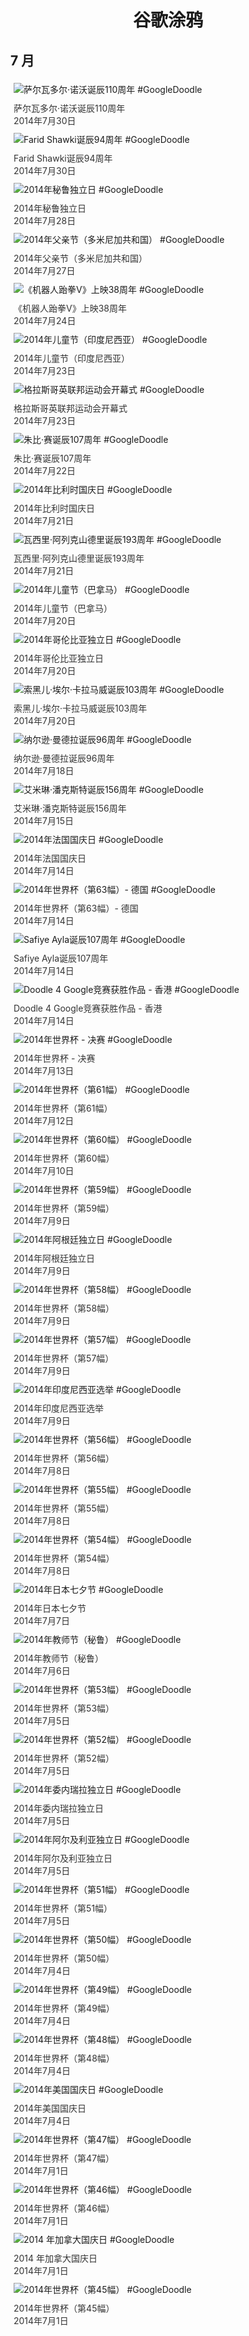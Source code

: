 
<h1 align="center"> 谷歌涂鸦 </h1>




## 7 月

<div class="image">


<img src="https://lh3.googleusercontent.com/7yPggK6bcvwurJbolAsh6ExGP7aDAxTc5FqeL3KNsIvo-hQlreOM2XKOsG8bQRjMseHu2PwcduDGyz74-YNxAvJHmy7HasU_Iu74j8C7" alt="萨尔瓦多尔·诺沃诞辰110周年 #GoogleDoodle" style="margin: 5px"/>
<div class="info" style="font-size: 14px; color:#333333; margin:5px"><div class="title">萨尔瓦多尔·诺沃诞辰110周年</div><div class="date">2014年7月30日</div></div>

<img src="https://lh3.googleusercontent.com/PLwSDUQiBOFrxvw-f9oEWNL3zc-0FJTJiGzLgrAdsZaVqelp0JbZZXNIwSbc1KRvbQ9Xf3QLgUDQ-XcsDZS5DY9fPF7XsvSPeimQkucyHg" alt="Farid Shawki诞辰94周年 #GoogleDoodle" style="margin: 5px"/>
<div class="info" style="font-size: 14px; color:#333333; margin:5px"><div class="title">Farid Shawki诞辰94周年</div><div class="date">2014年7月30日</div></div>

<img src="https://lh3.googleusercontent.com/G_MIN52pIsdGHz7I-cTPhO8bI13tnQehpznitJ_855mJUI51Rn9MVwM0ndRLteHM9foj9kf2ZvPTarBZ0vfA6VfTyOozY1sOUykRS_Fs" alt="2014年秘鲁独立日 #GoogleDoodle" style="margin: 5px"/>
<div class="info" style="font-size: 14px; color:#333333; margin:5px"><div class="title">2014年秘鲁独立日</div><div class="date">2014年7月28日</div></div>

<img src="https://lh3.googleusercontent.com/S9j2-TckU6kzcPOhN4LUYdx8blu8oxX5hKwUn66pO8V-3gH24Ji0Bq2T1EnxLB6rnC8zC445Squr0qL_L1eYJT1AmLhhTsmZec8MajA" alt="2014年父亲节（多米尼加共和国） #GoogleDoodle" style="margin: 5px"/>
<div class="info" style="font-size: 14px; color:#333333; margin:5px"><div class="title">2014年父亲节（多米尼加共和国）</div><div class="date">2014年7月27日</div></div>

<img src="https://lh3.googleusercontent.com/2zJs2tj7dBZca8GTt0lUakg2QjyxT1KK1N4Xdrxj_G414rLuT0f2eKKxoLJkoxGruW6OwX6k_eh2m87N-U8o9DTrvbG-tv2TPtVHzLrNSQ" alt="《机器人跆拳V》上映38周年 #GoogleDoodle" style="margin: 5px"/>
<div class="info" style="font-size: 14px; color:#333333; margin:5px"><div class="title">《机器人跆拳V》上映38周年</div><div class="date">2014年7月24日</div></div>

<img src="https://lh3.googleusercontent.com/crWrinxGfqhBjl7soC7RKSU64lHOiSJV9Zhpa6VCJkCb_Sh7pujXxE9CvLSPfGl4tr9A3xktO4GwHK1f0e9s1pWZ6zf4VgwWtDbDMZH6" alt="2014年儿童节（印度尼西亚） #GoogleDoodle" style="margin: 5px"/>
<div class="info" style="font-size: 14px; color:#333333; margin:5px"><div class="title">2014年儿童节（印度尼西亚）</div><div class="date">2014年7月23日</div></div>

<img src="https://lh3.googleusercontent.com/WW2jQpuPE9LDYOSzOLGBkrYNBCwHpNypWVJ_bngELoOQ6A_QOfCJlqpZo9Sj5WlZI2VRGwOBy91CldZzFwdLiYWGE6mZXF14EnzT56kMeA" alt="格拉斯哥英联邦运动会开幕式 #GoogleDoodle" style="margin: 5px"/>
<div class="info" style="font-size: 14px; color:#333333; margin:5px"><div class="title">格拉斯哥英联邦运动会开幕式</div><div class="date">2014年7月23日</div></div>

<img src="https://lh3.googleusercontent.com/EN6yjdgsyHfXtRGZoXWwmBGF90nWsw61KHktSYOp7A_AhS4y1N0NiN95_FRE4_2Yb6pb7D3TZYCh_xyD2DGSBZYWIpBa-SAiGS53I0zF" alt="朱比·赛诞辰107周年 #GoogleDoodle" style="margin: 5px"/>
<div class="info" style="font-size: 14px; color:#333333; margin:5px"><div class="title">朱比·赛诞辰107周年</div><div class="date">2014年7月22日</div></div>

<img src="https://lh3.googleusercontent.com/AtauQo_P-5HQvT4IGlx3vgR94lJq0uDxyZ4TaIiqeozVkjc60jYMe521SUwLGcVLBP56YhkOpxCEJTDTBUCYSa0xYeo8HtauLUskJR4" alt="2014年比利时国庆日 #GoogleDoodle" style="margin: 5px"/>
<div class="info" style="font-size: 14px; color:#333333; margin:5px"><div class="title">2014年比利时国庆日</div><div class="date">2014年7月21日</div></div>

<img src="https://lh3.googleusercontent.com/TjXu_8fwNtCgP5rWi1ipP6hvp7NkKFE7fgFpteEIsVRg3oaotLw5J2kcSxdtg5KQL1ABlEpHELd2ULsq8v_lZOP0WOKSES664oPc1-k" alt="瓦西里·阿列克山德里诞辰193周年 #GoogleDoodle" style="margin: 5px"/>
<div class="info" style="font-size: 14px; color:#333333; margin:5px"><div class="title">瓦西里·阿列克山德里诞辰193周年</div><div class="date">2014年7月21日</div></div>

<img src="https://lh3.googleusercontent.com/LNFgI38fDEeJZKNxxezG9PNUQ_NTF_JoXp6ZqQGJIieEkxPVtn0rf8dPqxNCP7Ex3l0MKc2Jcti_cGp5XvEPmP6o9Xk5i3Pf2fMYOs4" alt="2014年儿童节（巴拿马） #GoogleDoodle" style="margin: 5px"/>
<div class="info" style="font-size: 14px; color:#333333; margin:5px"><div class="title">2014年儿童节（巴拿马）</div><div class="date">2014年7月20日</div></div>

<img src="https://lh3.googleusercontent.com/26oFeVfLICq-zFynYDVuswYVl9Wx51ti38lsdyIc36WW6hi_wP4WwrOeq2ft3OS8YQ2pvxGUAXufpGL7UnY6-as8gX0KXG54mKLca2w" alt="2014年哥伦比亚独立日 #GoogleDoodle" style="margin: 5px"/>
<div class="info" style="font-size: 14px; color:#333333; margin:5px"><div class="title">2014年哥伦比亚独立日</div><div class="date">2014年7月20日</div></div>

<img src="https://lh3.googleusercontent.com/OEhPLOrNPrEa3HvstrYpDyCVKDkuI9ZxtHGg4spSnggl9t5S5ushlKXyaGPEQt8Ipu7EOSJI0XhgfQx6urUMKAD2ly8Jg6aDMTUT8XjT2g" alt="索黑儿·埃尔·卡拉马威诞辰103周年 #GoogleDoodle" style="margin: 5px"/>
<div class="info" style="font-size: 14px; color:#333333; margin:5px"><div class="title">索黑儿·埃尔·卡拉马威诞辰103周年</div><div class="date">2014年7月20日</div></div>

<img src="https://lh3.googleusercontent.com/qrdYbQQjekD3oo-7gBs1fmDLxfoNucIfLD_1HUii3WCvhQAWnxsFQ4V4pqKXnp325WnlMrKMW9iJKa3FYcrFoHnUh8wq7wn_oJa-qPMz" alt="纳尔逊·曼德拉诞辰96周年 #GoogleDoodle" style="margin: 5px"/>
<div class="info" style="font-size: 14px; color:#333333; margin:5px"><div class="title">纳尔逊·曼德拉诞辰96周年</div><div class="date">2014年7月18日</div></div>

<img src="https://lh3.googleusercontent.com/rvVJRw11MFrIpdzS1goH3G0mRw11_KHlz3wYRL5YfOe8J1rpn6UjiTCUvrSVhWzEVi9rifgi9HWRQCJn5ZRNrhZ_rYPmxAc1ShK2-hVq" alt="艾米琳·潘克斯特诞辰156周年 #GoogleDoodle" style="margin: 5px"/>
<div class="info" style="font-size: 14px; color:#333333; margin:5px"><div class="title">艾米琳·潘克斯特诞辰156周年</div><div class="date">2014年7月15日</div></div>

<img src="https://lh3.googleusercontent.com/I2amXEGAJR855KrIuJu0-exnbFKN8BwWWxq7dg1dkO876uVHPw2XXhl4gG3JtzrZ5BU7PTj3ANsoBIKk-GVe22qa6tOo6JQ_Knv4QFW3" alt="2014年法国国庆日 #GoogleDoodle" style="margin: 5px"/>
<div class="info" style="font-size: 14px; color:#333333; margin:5px"><div class="title">2014年法国国庆日</div><div class="date">2014年7月14日</div></div>

<img src="https://lh3.googleusercontent.com/RBPZVfKs9icmejp-QgqUTYIJ5VkSQgAup2Mr4CjUy2JXVJjT4gEcm-Sl1CBgZyzkpTGSyxiziuRpAWlN-CP7viwVWTO0_nXcgsz09vI" alt="2014年世界杯（第63幅）- 德国 #GoogleDoodle" style="margin: 5px"/>
<div class="info" style="font-size: 14px; color:#333333; margin:5px"><div class="title">2014年世界杯（第63幅）- 德国</div><div class="date">2014年7月14日</div></div>

<img src="https://lh3.googleusercontent.com/07QjOpW_o2qmTXTh2DAJ3UXW5wlwthoifO3N5sysGN6L061HyDH9ScPWbmz8Os3-7d-HCYqhrLzlfxlyTljPUClnMVzRfw12R4b8DjE" alt="Safiye Ayla诞辰107周年 #GoogleDoodle" style="margin: 5px"/>
<div class="info" style="font-size: 14px; color:#333333; margin:5px"><div class="title">Safiye Ayla诞辰107周年</div><div class="date">2014年7月14日</div></div>

<img src="https://lh3.googleusercontent.com/lxBMauupBiLIpgOgu5apeiX_YStXeHRLK1oneS4NfwwNt7fGDKMP0KpQIMwfjfL9GdHRVEavmg7gOrj5RYC4qwrjh3Y0jCWFDj83jzg" alt="Doodle 4 Google竞赛获胜作品 - 香港 #GoogleDoodle" style="margin: 5px"/>
<div class="info" style="font-size: 14px; color:#333333; margin:5px"><div class="title">Doodle 4 Google竞赛获胜作品 - 香港</div><div class="date">2014年7月14日</div></div>

<img src="https://lh3.googleusercontent.com/QsoDm2_IySyW4m34QUZUl8EQpJCCbEIp5Udxfn3MwPV6ZKXXL9h8XB_S0hqQrmWmvBBWwdcFtk__uFz53pApm0nCjGjqtrvvKG0KaZzI" alt="2014年世界杯 - 决赛 #GoogleDoodle" style="margin: 5px"/>
<div class="info" style="font-size: 14px; color:#333333; margin:5px"><div class="title">2014年世界杯 - 决赛</div><div class="date">2014年7月13日</div></div>

<img src="https://lh3.googleusercontent.com/tiVAL9Xq-L6092Vk8UX1pi4I-8BzTmf1QyxKuf660HE9xcrt-kNo1IFV1DpMCsGEerA0WxkTqeOSyR8mwj4cj_PKxqs95pnBVSItOEM" alt="2014年世界杯（第61幅） #GoogleDoodle" style="margin: 5px"/>
<div class="info" style="font-size: 14px; color:#333333; margin:5px"><div class="title">2014年世界杯（第61幅）</div><div class="date">2014年7月12日</div></div>

<img src="https://lh3.googleusercontent.com/WA9Xj1zPC2gtVdRoRVXcmlF9WGfVDU38LTIUazxIi2DOF3TLxPZ_IexHOmaOLeHBuAv16fNWv89XNspHMHMDAOIo2e3b280sQp7OCARRxg" alt="2014年世界杯（第60幅） #GoogleDoodle" style="margin: 5px"/>
<div class="info" style="font-size: 14px; color:#333333; margin:5px"><div class="title">2014年世界杯（第60幅）</div><div class="date">2014年7月10日</div></div>

<img src="https://lh3.googleusercontent.com/HY_JncJxjrlJppw_vGnUplztLZDQedz7aKZWDVi6sYVYOTfHjJQ2wMsuyE1aJcXnAVc4Q4DR45pmXBxC15-FUXPHs3Pg3ib72Cv2VRM" alt="2014年世界杯（第59幅） #GoogleDoodle" style="margin: 5px"/>
<div class="info" style="font-size: 14px; color:#333333; margin:5px"><div class="title">2014年世界杯（第59幅）</div><div class="date">2014年7月9日</div></div>

<img src="https://lh3.googleusercontent.com/6-ZfPCSHrVf5ROlgLHtm52ZEfwTU185c2An1NGfl54mIKeOwASyQKSk8S80v98dwOU-adaBGk-Kqg-DuBF7KzxFs_aKwmqpUDfJ6f5Hq1w" alt="2014年阿根廷独立日 #GoogleDoodle" style="margin: 5px"/>
<div class="info" style="font-size: 14px; color:#333333; margin:5px"><div class="title">2014年阿根廷独立日</div><div class="date">2014年7月9日</div></div>

<img src="https://lh3.googleusercontent.com/0XNFd9spU9PUABfr_IXoUOSE8_1jMVcRwrbQNfn9NeS4iCwHeu47F8MPyBfwUbWCpxMuY8w9rY9cSCvaxrT5uZ1UcYANhyJCi3d-VWY" alt="2014年世界杯（第58幅） #GoogleDoodle" style="margin: 5px"/>
<div class="info" style="font-size: 14px; color:#333333; margin:5px"><div class="title">2014年世界杯（第58幅）</div><div class="date">2014年7月9日</div></div>

<img src="https://lh3.googleusercontent.com/zPIRtJSv5ZrDwnEZiN2flW4tkqlF1ln7bsZrSWtRixq2oUMcYe-AW6E0X5OZSobgVnkZQabb0CuF0K5Wm8XY6OLCB_r4GabxmNDmRiaqvA" alt="2014年世界杯（第57幅） #GoogleDoodle" style="margin: 5px"/>
<div class="info" style="font-size: 14px; color:#333333; margin:5px"><div class="title">2014年世界杯（第57幅）</div><div class="date">2014年7月9日</div></div>

<img src="https://lh3.googleusercontent.com/z8k-MDNgEYuw5n7HzTPM8IJzKAgqGN4VG0InmlGD-V1tjMOUVfCmVVl9Opuz-WRkZMOaRcqYTLzeN-FLYoR9lEI-OsQrGiMANtUazrHL" alt="2014年印度尼西亚选举 #GoogleDoodle" style="margin: 5px"/>
<div class="info" style="font-size: 14px; color:#333333; margin:5px"><div class="title">2014年印度尼西亚选举</div><div class="date">2014年7月9日</div></div>

<img src="https://lh3.googleusercontent.com/vavJdttSCNmJihsnGJ5f8r7qKXnt25u36CQ9jUDk_VfPG5OFY_4LyMALWE0Cg_PFf47EqaYSgAsMDuOeWswnqEkXKhDZrB3Oj2NZkfkR" alt="2014年世界杯（第56幅） #GoogleDoodle" style="margin: 5px"/>
<div class="info" style="font-size: 14px; color:#333333; margin:5px"><div class="title">2014年世界杯（第56幅）</div><div class="date">2014年7月8日</div></div>

<img src="https://lh3.googleusercontent.com/zZG_u0ZGbs4ktPZsRZ5ueitNDyFnXSqewnM2Yx685wHMZD-czZ9lMBXqWBk77nwgfJ7tr3jthgrcv7cVIyPBDw5YAXngTSHem1YVcWOU" alt="2014年世界杯（第55幅） #GoogleDoodle" style="margin: 5px"/>
<div class="info" style="font-size: 14px; color:#333333; margin:5px"><div class="title">2014年世界杯（第55幅）</div><div class="date">2014年7月8日</div></div>

<img src="https://lh3.googleusercontent.com/O2-fKddbFb4T_14aDWY_oftlFcShu4zjrOoWCQrtK_2tBzxt14ivg9QRH7ne_baPS6EAfXtMUuF_yalbbr1z79JkhOIcADwKZArIrFWw" alt="2014年世界杯（第54幅） #GoogleDoodle" style="margin: 5px"/>
<div class="info" style="font-size: 14px; color:#333333; margin:5px"><div class="title">2014年世界杯（第54幅）</div><div class="date">2014年7月8日</div></div>

<img src="https://lh3.googleusercontent.com/XEWOWAX7DNwvkZlUhqvn0ZRhiLJLYPCQby-l-Vj0lTpqjOOCm-cFRNPyS9-r4JRMveb9gJyZCeT40tY0mSTWw9gHLi69Cf2tPNGbRiM" alt="2014年日本七夕节 #GoogleDoodle" style="margin: 5px"/>
<div class="info" style="font-size: 14px; color:#333333; margin:5px"><div class="title">2014年日本七夕节</div><div class="date">2014年7月7日</div></div>

<img src="https://lh3.googleusercontent.com/o4po-qFBzyQ1T1EDSRnosQZNq9mHtyxXyHKYfz5gjrGFyGLQMFf05hv8dJWIypz89H23BJ3MZn9zHvPgBAlhXFwqw8rJV-bX6E3aZkzK" alt="2014年教师节（秘鲁） #GoogleDoodle" style="margin: 5px"/>
<div class="info" style="font-size: 14px; color:#333333; margin:5px"><div class="title">2014年教师节（秘鲁）</div><div class="date">2014年7月6日</div></div>

<img src="https://lh3.googleusercontent.com/SmEyt-K4GJlP0mAWw_bx_7ik-Pjw2jB7CE9hwF6qj4uh-Tk0Xch2DKxXxlG0AkDp_tlR3BPYreg0iShdm8gnNWSrRrD1TRI08YBFOmg" alt="2014年世界杯（第53幅） #GoogleDoodle" style="margin: 5px"/>
<div class="info" style="font-size: 14px; color:#333333; margin:5px"><div class="title">2014年世界杯（第53幅）</div><div class="date">2014年7月5日</div></div>

<img src="https://lh3.googleusercontent.com/PqGIYZZU-NH-zCjHo2fDOjxDLf2sz8AY8GU1uOo8ECTYNTafrYYJOTbjwYWQjbKtudGgJyq-iuXG6uORQ7QKIRlhOGy714u3IUAatxA9" alt="2014年世界杯（第52幅） #GoogleDoodle" style="margin: 5px"/>
<div class="info" style="font-size: 14px; color:#333333; margin:5px"><div class="title">2014年世界杯（第52幅）</div><div class="date">2014年7月5日</div></div>

<img src="https://lh3.googleusercontent.com/D-OC38e4DK5XNS7F1TlWPYJHT3l0nW9yfKDKJ8-EapmhLOB20ilQgTtujlxc3tRli846FjZEZGaLJsUgZ9ZC0ClbvpEDCOwYEsV9I6U" alt="2014年委内瑞拉独立日 #GoogleDoodle" style="margin: 5px"/>
<div class="info" style="font-size: 14px; color:#333333; margin:5px"><div class="title">2014年委内瑞拉独立日</div><div class="date">2014年7月5日</div></div>

<img src="https://lh3.googleusercontent.com/umZyGYZbSP1FnT2No1DLKhbrWybNIoJrartRqGkICc4V6NCEEGGBfROhQ-02hcWXblFvfSsOx3Vs_eTHlLLd4NLDje9FjpVo2JVLoXsV" alt="2014年阿尔及利亚独立日 #GoogleDoodle" style="margin: 5px"/>
<div class="info" style="font-size: 14px; color:#333333; margin:5px"><div class="title">2014年阿尔及利亚独立日</div><div class="date">2014年7月5日</div></div>

<img src="https://lh3.googleusercontent.com/CWYeqxodHRpgWhI9fZ7QkHuaF2mXaFZiDGLj1_TYyXHTPCx3eYkvUlPM0NExzKz40bhVHBsPpP7HcqGCexckSD_LUDNLszeQipzuCwPp" alt="2014年世界杯（第51幅） #GoogleDoodle" style="margin: 5px"/>
<div class="info" style="font-size: 14px; color:#333333; margin:5px"><div class="title">2014年世界杯（第51幅）</div><div class="date">2014年7月5日</div></div>

<img src="https://lh3.googleusercontent.com/43C5_Ys7nnbruIHP3P95Rj37iLLd5WnVJS5nRuSGCRseTa7fu1TBPq05wYby_kL2r4uIe-xxpZM-dU9vSGpaUdV2F4-CkIoChom6i11bXQ" alt="2014年世界杯（第50幅） #GoogleDoodle" style="margin: 5px"/>
<div class="info" style="font-size: 14px; color:#333333; margin:5px"><div class="title">2014年世界杯（第50幅）</div><div class="date">2014年7月4日</div></div>

<img src="https://lh3.googleusercontent.com/dPHluaMfiVmTU4zyQh-kumx9ZHqYGDWDi74fe6YkZNa_GxOz5bvJ6av8CVuuDLNhmN8ZbgHhhsfbKmCMEWNr2cRNUSqoKds6yR736IKi" alt="2014年世界杯（第49幅） #GoogleDoodle" style="margin: 5px"/>
<div class="info" style="font-size: 14px; color:#333333; margin:5px"><div class="title">2014年世界杯（第49幅）</div><div class="date">2014年7月4日</div></div>

<img src="https://lh3.googleusercontent.com/g6fPwaWUpCO4Jlxrao1I5ifhtsvf5NZK0kPdSqDxNGJKyW1LIdnxFUZVO1Z0__vMJqJe0EW8gE-__9F4zc0TdImyKCqWIUyVvtlJogcf" alt="2014年世界杯（第48幅） #GoogleDoodle" style="margin: 5px"/>
<div class="info" style="font-size: 14px; color:#333333; margin:5px"><div class="title">2014年世界杯（第48幅）</div><div class="date">2014年7月4日</div></div>

<img src="https://lh3.googleusercontent.com/vUnTgQCYKOWvLPaqfk3EZTZctTZZt--vvqkvkbkWDyNQmRYys32R63WrBSf5JLC7vTO8zlS73b7wllPYp_2XUUrknnt3tcXw_C5l-zo" alt="2014年美国国庆日 #GoogleDoodle" style="margin: 5px"/>
<div class="info" style="font-size: 14px; color:#333333; margin:5px"><div class="title">2014年美国国庆日</div><div class="date">2014年7月4日</div></div>

<img src="https://lh3.googleusercontent.com/OcxpHPq2N0E-ZP4k3_yIV9L83QlWzjdvFqm-oULzC12CIT2_QntKDu_ACZ7JrUNmVcT8np4-kvnvZtwRIl_JKerErkJl9eNm7frwVZjq" alt="2014年世界杯（第47幅） #GoogleDoodle" style="margin: 5px"/>
<div class="info" style="font-size: 14px; color:#333333; margin:5px"><div class="title">2014年世界杯（第47幅）</div><div class="date">2014年7月1日</div></div>

<img src="https://lh3.googleusercontent.com/KPEGVsu2StczUdxjrYfXtgX_tN9NsAcQe_lp2Am8UsNqVvFcr1czQ7v92hKr5O2gxf1qzRhmUPv4qbCooLNuFiNR7EH-4q_wIGVWqf5Z" alt="2014年世界杯（第46幅） #GoogleDoodle" style="margin: 5px"/>
<div class="info" style="font-size: 14px; color:#333333; margin:5px"><div class="title">2014年世界杯（第46幅）</div><div class="date">2014年7月1日</div></div>

<img src="https://lh3.googleusercontent.com/XAFvEP_2EVWLmfiQlROs7tP_bQFi3mR1c5tXlAh7iDZMZahqGBr5rVLX4bkiCCvW1EBPR2789_3pm1ckpqLL0rseviHcxtCl2tRY41j0" alt="2014 年加拿大国庆日 #GoogleDoodle" style="margin: 5px"/>
<div class="info" style="font-size: 14px; color:#333333; margin:5px"><div class="title">2014 年加拿大国庆日</div><div class="date">2014年7月1日</div></div>

<img src="https://lh3.googleusercontent.com/8-FvBttUEUGoxcLZjLr6t8dUEvvtvSaHLh3JgrrmxmjFgHAXEjQTRtwIDgP-plFLvcigt8-QiDDwl1zxmNsQuUIFZJFemig1AJLDCK7tYA" alt="2014年世界杯（第45幅） #GoogleDoodle" style="margin: 5px"/>
<div class="info" style="font-size: 14px; color:#333333; margin:5px"><div class="title">2014年世界杯（第45幅）</div><div class="date">2014年7月1日</div></div>

</div>








